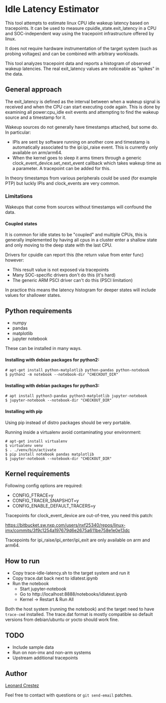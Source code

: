 # Idle Latency Estimator

This tool attempts to estimate linux CPU idle wakeup latency based on
tracepoints. It can be used to measure cpuidle_state.exit_latency in a CPU and
SOC-independent way using the tracepoint infrastructure offered by linux.

It does not require hardware instrumentation of the target system (such as
probing voltages) and can be combined with arbitrary workloads.

This tool analyzes tracepoint data and reports a histogram of observed wakeup
latencies. The real exit_latency values are noticeable as "spikes" in the data.

## General approach

The exit_latency is defined as the interval between when a wakeup signal is
received and when the CPU can start executing code again. This is done by
examining all power:cpu_idle exit events and attempting to find the wakeup
source and a timestamp for it.

Wakeup sources do not generally have timestamps attached, but some do. In
particular:
 * IPIs are sent by software running on another core and timestamp is
automatically associated to the ipi:ipi_raise event. This is currently only
available on arm/arm64.
 * When the kernel goes to sleep it arms timers through a generic
clock_event_device.set_next_event callback which takes wakeup time as a
parameter. A tracepoint can be added for this.

In theory timestamps from various peripherals could be used (for example PTP)
but luckly IPIs and clock_events are very common.

### Limitations

Wakeups that come from sources without timestamps will confound the data.

#### Coupled states

It is common for idle states to be "coupled" and multiple CPUs, this is generally
implemented by having all cpus in a cluster enter a shallow state and only
moving to the deep state with the last CPU.

Drivers for cpuidle can report this (the return value from enter func) however:
 * This result value is not exposed via tracepoints
 * Many SOC-specific drivers don't do this (it's hard)
 * The generic ARM PSCI driver can't do this (PSCI limitation)

In practice this means the latency histogram for deeper states will include
values for shallower states.

## Python requirements

* numpy
* pandas
* matplotlib
* jupyter notebook

These can be installed in many ways.

#### Installing with debian packages for python2:

```
# apt-get install python-matplotlib python-pandas python-notebook
$ python2 -m notebook --notebook-dir "CHECKOUT_DIR"
```

#### Installing with debian packages for python3:

```
# apt install python3-pandas python3-matplotlib jupyter-notebook
$ jupyter-notebook --notebook-dir "CHECKOUT_DIR"
```

#### Installing with pip

Using pip instead of distro packages should be very portable.

Running inside a virtualenv avoid contaminating your environment:
```
# apt-get install virtualenv
$ virtualenv venv
$ . ./venv/bin/activate
$ pip install notebook pandas matplotlib
$ jupyter-notebook --notebook-dir "CHECKOUT_DIR"
```

## Kernel requirements

Following config options are required:

* CONFIG_FTRACE=y
* CONFIG_TRACER_SNAPSHOT=y
* CONFIG_ENABLE_DEFAULT_TRACERS=y

Tracepoints for clock_event_device are out-of-tree, you need this patch:

https://bitbucket.sw.nxp.com/users/nxf25340/repos/linux-imx/commits/3f9c1254a197679d6e2675a611be758e1e0e13dc

Tracepoints for ipi_raise/ipi_enter/ipi_exit are only available on arm and
arm64.

## How to run

* Copy trace-idle-latency.sh to the target system and run it
* Copy trace.dat back next to idlatest.ipynb
* Run the notebook
    * Start jupyter-notebook
    * Go to http://localhost:8888/notebooks/idlatest.ipynb
    * Kernel -> Restart & Run All

Both the host system (running the notebook) and the target need to have
`trace-cmd` installed. The trace.dat format is mostly compatible so default
versions from debian/ubuntu or yocto should work fine.

## TODO

* Include sample data
* Run on non-imx and non-arm systems
* Upstream additional tracepoints

## Author

[Leonard Crestez](mailto:leonard.crestez@nxp.com)

Feel free to contact with questions or `git send-email` patches.
